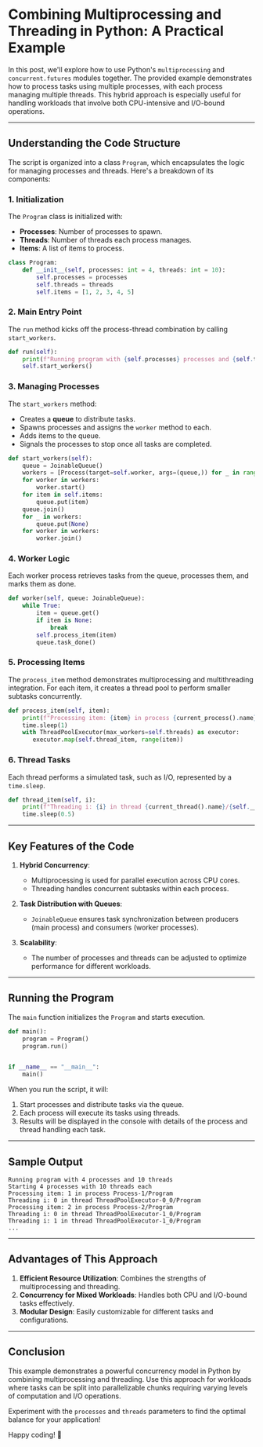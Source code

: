 # Combining Multiprocessing and Threading in Python: A Practical Example

In this post, we'll explore how to use Python's `multiprocessing` and `concurrent.futures` modules together. The
provided example demonstrates how to process tasks using multiple processes, with each process managing multiple
threads. This hybrid approach is especially useful for handling workloads that involve both CPU-intensive and I/O-bound
operations.

---

## Understanding the Code Structure

The script is organized into a class `Program`, which encapsulates the logic for managing processes and threads. Here's
a breakdown of its components:

### 1. **Initialization**

The `Program` class is initialized with:

- **Processes**: Number of processes to spawn.
- **Threads**: Number of threads each process manages.
- **Items**: A list of items to process.

```python
class Program:
    def __init__(self, processes: int = 4, threads: int = 10):
        self.processes = processes
        self.threads = threads
        self.items = [1, 2, 3, 4, 5]
```

### 2. **Main Entry Point**

The `run` method kicks off the process-thread combination by calling `start_workers`.

```python
def run(self):
    print(f"Running program with {self.processes} processes and {self.threads} threads")
    self.start_workers()
```

### 3. **Managing Processes**

The `start_workers` method:

- Creates a **queue** to distribute tasks.
- Spawns processes and assigns the `worker` method to each.
- Adds items to the queue.
- Signals the processes to stop once all tasks are completed.

```python
def start_workers(self):
    queue = JoinableQueue()
    workers = [Process(target=self.worker, args=(queue,)) for _ in range(self.processes)]
    for worker in workers:
        worker.start()
    for item in self.items:
        queue.put(item)
    queue.join()
    for _ in workers:
        queue.put(None)
    for worker in workers:
        worker.join()
```

### 4. **Worker Logic**

Each worker process retrieves tasks from the queue, processes them, and marks them as done.

```python
def worker(self, queue: JoinableQueue):
    while True:
        item = queue.get()
        if item is None:
            break
        self.process_item(item)
        queue.task_done()
```

### 5. **Processing Items**

The `process_item` method demonstrates multiprocessing and multithreading integration. For each item, it creates a
thread pool to perform smaller subtasks concurrently.

```python
def process_item(self, item):
    print(f"Processing item: {item} in process {current_process().name}/{self.__class__.__name__}")
    time.sleep(1)
    with ThreadPoolExecutor(max_workers=self.threads) as executor:
       executor.map(self.thread_item, range(item))
```

### 6. **Thread Tasks**

Each thread performs a simulated task, such as I/O, represented by a `time.sleep`.

```python
def thread_item(self, i):
    print(f"Threading i: {i} in thread {current_thread().name}/{self.__class__.__name__}")
    time.sleep(0.5)
```

---

## Key Features of the Code

1. **Hybrid Concurrency**:
    - Multiprocessing is used for parallel execution across CPU cores.
    - Threading handles concurrent subtasks within each process.

2. **Task Distribution with Queues**:
    - `JoinableQueue` ensures task synchronization between producers (main process) and consumers (worker processes).

3. **Scalability**:
    - The number of processes and threads can be adjusted to optimize performance for different workloads.

---

## Running the Program

The `main` function initializes the `Program` and starts execution.

```python
def main():
    program = Program()
    program.run()


if __name__ == "__main__":
    main()
```

When you run the script, it will:

1. Start processes and distribute tasks via the queue.
2. Each process will execute its tasks using threads.
3. Results will be displayed in the console with details of the process and thread handling each task.

---

## Sample Output

```plaintext
Running program with 4 processes and 10 threads
Starting 4 processes with 10 threads each
Processing item: 1 in process Process-1/Program
Threading i: 0 in thread ThreadPoolExecutor-0_0/Program
Processing item: 2 in process Process-2/Program
Threading i: 0 in thread ThreadPoolExecutor-1_0/Program
Threading i: 1 in thread ThreadPoolExecutor-1_0/Program
...
```

---

## Advantages of This Approach

1. **Efficient Resource Utilization**: Combines the strengths of multiprocessing and threading.
2. **Concurrency for Mixed Workloads**: Handles both CPU and I/O-bound tasks effectively.
3. **Modular Design**: Easily customizable for different tasks and configurations.

---

## Conclusion

This example demonstrates a powerful concurrency model in Python by combining multiprocessing and threading. Use this
approach for workloads where tasks can be split into parallelizable chunks requiring varying levels of computation and
I/O operations.

Experiment with the `processes` and `threads` parameters to find the optimal balance for your application!

Happy coding! 🚀
